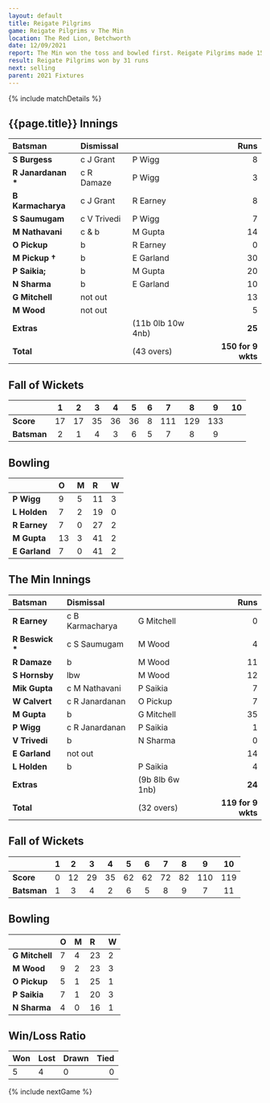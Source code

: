```yaml
---
layout: default
title: Reigate Pilgrims
game: Reigate Pilgrims v The Min
location: The Red Lion, Betchworth
date: 12/09/2021
report: The Min won the toss and bowled first. Reigate Pilgrims made 150 for 9 wkts. The Min made 119 all out in reply.
result: Reigate Pilgrims won by 31 runs
next: selling
parent: 2021 Fixtures
---
```


{% include matchDetails %}

## {{page.title}} Innings

| Batsman | Dismissal | | Runs |
|:---|:---|---|---:|
| **S Burgess** | c J Grant | P Wigg | 8 |
| **R Janardanan &#42;** | c R Damaze | P Wigg | 3 |
| **B Karmacharya** | c J Grant | R Earney | 8 |
| **S Saumugam** | c V Trivedi | P Wigg | 7 |
| **M Nathavani** | c & b | M Gupta | 14 |
| **O Pickup** | b  | R Earney | 0 |
| **M Pickup &#8224;** | b | E Garland | 30 |
| **P Saikia;** | b | M Gupta | 20 |
| **N Sharma** | b | E Garland | 10 |
| **G Mitchell** | not out |  | 13 |
| **M Wood** | not out |  | 5 |
| **Extras** | | (11b 0lb 10w 4nb) | **25** |
| **Total** | | (43 overs) | **150 for 9 wkts** |

## Fall of Wickets

| | 1 | 2 | 3 | 4 | 5 | 6 | 7 | 8 | 9 | 10 |
|---|:---:|:---:|:---:|:---:|:---:|:---:|:---:|:---:|:---:|:---:|
| **Score** | 17 | 17 | 35 | 36 | 36 | 8 | 111 | 129 | 133 |  |
| **Batsman** | 2 | 1 | 4 | 3 | 6 | 5 | 7 | 8 | 9 |  |

## Bowling

| | O | M | R | W |
|---|:---|:---|:---|:---|
| **P Wigg** | 9 | 5 | 11 | 3 |
| **L Holden** | 7 | 2 | 19 | 0 |
| **R Earney** | 7 | 0 | 27 | 2 |
| **M Gupta** | 13 | 3 | 41 | 2 |
| **E Garland** | 7 | 0 | 41 | 2 |

## The Min Innings

| Batsman | Dismissal | | Runs |
|:---|:---|---|---:|
| **R Earney** | c B Karmacharya | G Mitchell | 0 |
| **R Beswick &#42;** | c S Saumugam | M Wood | 4 |
| **R Damaze** | b | M Wood | 11 |
| **S Hornsby** | lbw | M Wood | 12 |
| **Mik Gupta** | c M Nathavani | P Saikia | 7 |
| **W Calvert** | c R Janardanan | O Pickup | 7 |
| **M Gupta** | b | G Mitchell | 35 |
| **P Wigg** | c R Janardanan | P Saikia | 1 |
| **V Trivedi** | b | N Sharma | 0 |
| **E Garland** | not out |  | 14 |
| **L Holden** | b | P Saikia | 4 |  
| **Extras** | | (9b 8lb 6w 1nb) | **24** |
| **Total** | | (32 overs) | **119 for 9 wkts** |

## Fall of Wickets

| | 1 | 2 | 3 | 4 | 5 | 6 | 7 | 8 | 9 | 10 |
|---|:---:|:---:|:---:|:---:|:---:|:---:|:---:|:---:|:---:|:---:|
| **Score** | 0 | 12 | 29 | 35 | 62 | 62 | 72 | 82 | 110 | 119 |
| **Batsman** | 1 | 3 | 4 | 2 | 6 | 5 | 8 | 9 | 7 | 11 |

## Bowling

| | O | M | R | W |
|---|:---|:---|:---|:---|
| **G Mitchell** | 7 | 4 | 23 | 2 |
| **M Wood** | 9 | 2 | 23 | 3 |
| **O Pickup** | 5 | 1 | 25 | 1 |
| **P Saikia** | 7 | 1 | 20 | 3 |
| **N Sharma** | 4 | 0 | 16 | 1 |

## Win/Loss Ratio

| Won | Lost | Drawn | Tied |
|:---|:---|:---|---:|
| 5 | 4 | 0 | 0 |

{% include nextGame %}